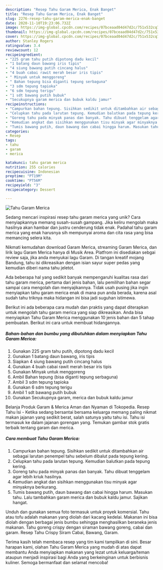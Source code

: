 ```yaml
---
description: "Resep Tahu Garam Merica, Enak Banget"
title: "Resep Tahu Garam Merica, Enak Banget"
slug: 2276-resep-tahu-garam-merica-enak-banget
date: 2020-11-10T19:23:06.732Z
image: https://img-global.cpcdn.com/recipes/07bceaad04d47d2c/751x532cq70/tahu-garam-merica-foto-resep-utama.jpg
thumbnail: https://img-global.cpcdn.com/recipes/07bceaad04d47d2c/751x532cq70/tahu-garam-merica-foto-resep-utama.jpg
cover: https://img-global.cpcdn.com/recipes/07bceaad04d47d2c/751x532cq70/tahu-garam-merica-foto-resep-utama.jpg
author: Stanley Rogers
ratingvalue: 3.4
reviewcount: 12
recipeingredient:
- "225 gram tahu putih dipotong dadu kecil"
- "1 batang daun bawang iris tipis"
- "4 siung bawang putih cincang halus"
- "4 buah cabai rawit merah besar iris tipis"
- " Minyak untuk menggoreng"
- " Bahan tepung bisa diganti tepung serbaguna"
- "3 sdm tepung tapioka"
- "6 sdm tepung terigu"
- "1 sdt bawang putih bubuk"
- "Secukupnya garam merica dan bubuk kaldu jamur"
recipeinstructions:
- "Campurkan bahan tepung. Sisihkan sedikit untuk ditambahkan air sebagai larutan penempel tahu sebelum dibalut pada tepung kering."
- "Celupkan tahu pada larutan tepung. Kemudian balutkan pada tepung kering."
- "Goreng tahu pada minyak panas dan banyak. Tahu dibuat tenggelam agar lebih kriuk hasilnya."
- "Kemudian angkat dan sisihkan menggunakan tisu minyak agar minyaknya berkurang."
- "Tumis bawang putih, daun bawang dan cabai hingga harum. Masukan tahu. Lalu tambahkan garam merica dan bubuk kaldu jamur. Sajikan hangat."
categories:
- Resep
tags:
- tahu
- garam
- merica

katakunci: tahu garam merica 
nutrition: 255 calories
recipecuisine: Indonesian
preptime: "PT19M"
cooktime: "PT56M"
recipeyield: "3"
recipecategory: Dessert

---
```



![Tahu Garam Merica](https://img-global.cpcdn.com/recipes/07bceaad04d47d2c/751x532cq70/tahu-garam-merica-foto-resep-utama.jpg)

Sedang mencari inspirasi resep tahu garam merica yang unik? Cara menyiapkannya memang susah-susah gampang. Jika keliru mengolah maka hasilnya akan hambar dan justru cenderung tidak enak. Padahal tahu garam merica yang enak harusnya sih mempunyai aroma dan cita rasa yang bisa memancing selera kita.

Nikmati kemudahan download Garam Merica, streaming Garam Merica, dan lirik lagu Garam Merica hanya di Musik Area. Platfrom ini disediakan sebgai review saja, jika anda menyukai lagu Garam. Di tangan kreatif mojang Bandung, tahu isi dikreasikan dengan isian sayur super pedas yang kemudian diberi nama tahu jeletot.

Ada beberapa hal yang sedikit banyak mempengaruhi kualitas rasa dari tahu garam merica, pertama dari jenis bahan, lalu pemilihan bahan segar sampai cara mengolah dan menyajikannya. Tidak usah pusing jika ingin menyiapkan tahu garam merica enak di mana pun anda berada, karena asal sudah tahu triknya maka hidangan ini bisa jadi suguhan istimewa.


Berikut ini ada beberapa cara mudah dan praktis yang dapat diterapkan untuk mengolah tahu garam merica yang siap dikreasikan. Anda bisa menyiapkan Tahu Garam Merica menggunakan 10 jenis bahan dan 5 tahap pembuatan. Berikut ini cara untuk membuat hidangannya.

<!--inarticleads1-->

##### Bahan-bahan dan bumbu yang dibutuhkan dalam menyiapkan Tahu Garam Merica:

1. Gunakan 225 gram tahu putih, dipotong dadu kecil
1. Gunakan 1 batang daun bawang, iris tipis
1. Siapkan 4 siung bawang putih cincang halus
1. Gunakan 4 buah cabai rawit merah besar iris tipis
1. Gunakan  Minyak untuk menggoreng
1. Ambil  Bahan tepung (bisa diganti tepung serbaguna)
1. Ambil 3 sdm tepung tapioka
1. Gunakan 6 sdm tepung terigu
1. Ambil 1 sdt bawang putih bubuk
1. Gunakan Secukupnya garam, merica dan bubuk kaldu jamur


Belanja Produk Garam &amp; Merica Aman dan Nyaman di Tokopedia. Resep Tahu Isi - Ketika sedang bersantai bersama keluarga memang paling nikmat makan jajanan yang sedikit berat, salah satunya yaitu tahu isi. Tahu isi termasuk ke dalam jajanan gorengan yang. Temukan gambar stok gratis terbaik tentang garam dan merica. 

<!--inarticleads2-->

##### Cara membuat Tahu Garam Merica:

1. Campurkan bahan tepung. Sisihkan sedikit untuk ditambahkan air sebagai larutan penempel tahu sebelum dibalut pada tepung kering.
1. Celupkan tahu pada larutan tepung. Kemudian balutkan pada tepung kering.
1. Goreng tahu pada minyak panas dan banyak. Tahu dibuat tenggelam agar lebih kriuk hasilnya.
1. Kemudian angkat dan sisihkan menggunakan tisu minyak agar minyaknya berkurang.
1. Tumis bawang putih, daun bawang dan cabai hingga harum. Masukan tahu. Lalu tambahkan garam merica dan bubuk kaldu jamur. Sajikan hangat.


Unduh dan gunakan semua foto termasuk untuk proyek komersial. Tahu atau tofu adalah makanan yang diolah dari kacang kedelai. Makanan ini bisa diolah dengan berbagai jenis bumbu sehingga menghasilkan beraneka jenis makanan. Tahu goreng crispy dengan siraman bawang goreng, cabai dan garam. Resep Tahu Crispy Siram Cabai, Bawang, Garam. 

Terima kasih telah membaca resep yang tim kami tampilkan di sini. Besar harapan kami, olahan Tahu Garam Merica yang mudah di atas dapat membantu Anda menyiapkan makanan yang lezat untuk keluarga/teman ataupun menjadi inspirasi bagi Anda yang berkeinginan untuk berbisnis kuliner. Semoga bermanfaat dan selamat mencoba!
